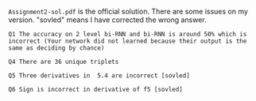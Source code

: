 `Assignment2-sol.pdf` is the official solution. There are some issues on my version. "sovled" means I have corrected the wrong answer.
```
Q1 The accuracy on 2 level bi-RNN and bi-RNN is around 50% which is incorrect (Your network did not learned because their output is the same as deciding by chance)

Q4 There are 36 unique triplets 

Q5 Three derivatives in  5.4 are incorrect [sovled]

Q6 Sign is incorrect in derivative of f5 [sovled]
```